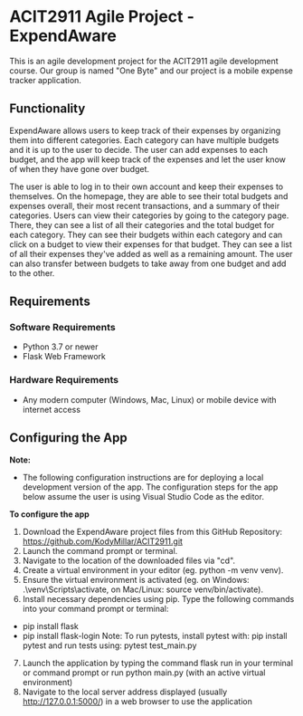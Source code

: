 # ACIT2911 Agile Project - ExpendAware
This is an agile development project for the ACIT2911 agile development course. Our group is named "One Byte" and our project is a mobile expense tracker application. 
## Functionality
ExpendAware allows users to keep track of their expenses by organizing them into different categories. Each category can have multiple budgets and it is up to the user to decide. The user can add expenses to each budget, and the app will keep track of the expenses and let the user know of when they have gone over budget. 

The user is able to log in to their own account and keep their expenses to themselves. On the homepage, they are able to see their total budgets and expenses overall, their most recent transactions, and a summary of their categories. Users can view their categories by going to the category page. There, they can see a list of all their categories and the total budget for each category. They can see their budgets within each category and can click on a budget to view their expenses for that budget. They can see a list of all their expenses they've added as well as a remaining amount. The user can also transfer between budgets to take away from one budget and add to the other. 

## Requirements
### Software Requirements
* Python 3.7 or newer
* Flask Web Framework

### Hardware Requirements
* Any modern computer (Windows, Mac, Linux) or mobile device with internet access

## Configuring the App

**Note:**
* The following configuration instructions are for deploying a local development
version of the app. The configuration steps for the app below assume the user is
using Visual Studio Code as the editor.

**To configure the app**

1. Download the ExpendAware project files from this GitHub Repository:
https://github.com/KodyMillar/ACIT2911.git
2. Launch the command prompt or terminal.
3. Navigate to the location of the downloaded files via "cd".
4. Create a virtual environment in your editor (eg. python -m venv venv).
5. Ensure the virtual environment is activated (eg. on Windows:
.\venv\Scripts\activate, on Mac/Linux: source venv/bin/activate).
6. Install necessary dependencies using pip. Type the following commands into
your command prompt or terminal:
* pip install flask
* pip install flask-login
Note: To run pytests, install pytest with: pip install pytest and run tests using:
pytest test_main.py
7. Launch the application by typing the command flask run in your terminal or
command prompt or run python main.py (with an active virtual environment)
8. Navigate to the local server address displayed (usually http://127.0.0.1:5000/)
in a web browser to use the application
